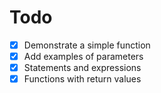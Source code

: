# Todo
- [x] Demonstrate a simple function
- [x] Add examples of parameters
- [x] Statements and expressions
- [x] Functions with return values